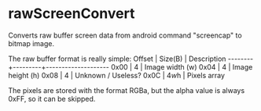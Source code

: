 rawScreenConvert
================

Converts raw buffer screen data from android command "screencap" to bitmap image.

The raw buffer format is really simple:
 Offset | Size(B) |    Description
--------+---------+--------------------
 0x00   |    4    |  Image width  (w)
 0x04   |    4    |  Image height (h)
 0x08   |    4    | Unknown / Useless?
 0x0C   |  4*w*h  |    Pixels array
 
The pixels are stored with the format RGBa, but the alpha value is always 0xFF, so it can be skipped.
